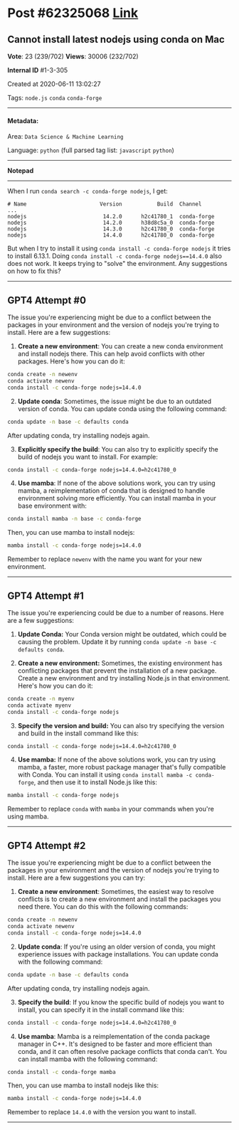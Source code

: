 
# Post \#62325068 [Link](https://stackoverflow.com/questions/62325068/)

## Cannot install latest nodejs using conda on Mac

**Vote**: 23 (239/702) **Views**: 30006 (232/702) 

**Internal ID** \#1-3-305

Created at 2020-06-11 13:02:27

Tags: `node.js` `conda` `conda-forge`

----------

#### Metadata:

Area: `Data Science & Machine Learning`

Language: `python` (full parsed tag list: `javascript` `python`)

----------

**Notepad**


----------

When I run `conda search -c conda-forge nodejs`, I get:

```
# Name                       Version           Build  Channel
...
nodejs                        14.2.0      h2c41780_1  conda-forge
nodejs                        14.2.0      h38d8c5a_0  conda-forge
nodejs                        14.3.0      h2c41780_0  conda-forge
nodejs                        14.4.0      h2c41780_0  conda-forge
```


But when I try to install it using `conda install -c conda-forge nodejs` it tries to install 6.13.1. Doing `conda install -c conda-forge nodejs==14.4.0` also does not work. It keeps trying to "solve" the environment. Any suggestions on how to fix this?


----------
        
## GPT4 Attempt \#0

The issue you're experiencing might be due to a conflict between the packages in your environment and the version of nodejs you're trying to install. Here are a few suggestions:

1. **Create a new environment**: You can create a new conda environment and install nodejs there. This can help avoid conflicts with other packages. Here's how you can do it:

```bash
conda create -n newenv
conda activate newenv
conda install -c conda-forge nodejs=14.4.0
```

2. **Update conda**: Sometimes, the issue might be due to an outdated version of conda. You can update conda using the following command:

```bash
conda update -n base -c defaults conda
```

After updating conda, try installing nodejs again.

3. **Explicitly specify the build**: You can also try to explicitly specify the build of nodejs you want to install. For example:

```bash
conda install -c conda-forge nodejs=14.4.0=h2c41780_0
```

4. **Use mamba**: If none of the above solutions work, you can try using mamba, a reimplementation of conda that is designed to handle environment solving more efficiently. You can install mamba in your base environment with:

```bash
conda install mamba -n base -c conda-forge
```

Then, you can use mamba to install nodejs:

```bash
mamba install -c conda-forge nodejs=14.4.0
```

Remember to replace `newenv` with the name you want for your new environment.

--------

## GPT4 Attempt \#1

The issue you're experiencing could be due to a number of reasons. Here are a few suggestions:

1. **Update Conda:** Your Conda version might be outdated, which could be causing the problem. Update it by running `conda update -n base -c defaults conda`.

2. **Create a new environment:** Sometimes, the existing environment has conflicting packages that prevent the installation of a new package. Create a new environment and try installing Node.js in that environment. Here's how you can do it:

```bash
conda create -n myenv
conda activate myenv
conda install -c conda-forge nodejs
```

3. **Specify the version and build:** You can also try specifying the version and build in the install command like this:

```bash
conda install -c conda-forge nodejs=14.4.0=h2c41780_0
```

4. **Use mamba:** If none of the above solutions work, you can try using mamba, a faster, more robust package manager that's fully compatible with Conda. You can install it using `conda install mamba -c conda-forge`, and then use it to install Node.js like this:

```bash
mamba install -c conda-forge nodejs
```

Remember to replace `conda` with `mamba` in your commands when you're using mamba.

--------

## GPT4 Attempt \#2

The issue you're experiencing might be due to a conflict between the packages in your environment and the version of nodejs you're trying to install. Here are a few suggestions you can try:

1. **Create a new environment**: Sometimes, the easiest way to resolve conflicts is to create a new environment and install the packages you need there. You can do this with the following commands:

```bash
conda create -n newenv
conda activate newenv
conda install -c conda-forge nodejs=14.4.0
```

2. **Update conda**: If you're using an older version of conda, you might experience issues with package installations. You can update conda with the following command:

```bash
conda update -n base -c defaults conda
```

After updating conda, try installing nodejs again.

3. **Specify the build**: If you know the specific build of nodejs you want to install, you can specify it in the install command like this:

```bash
conda install -c conda-forge nodejs=14.4.0=h2c41780_0
```

4. **Use mamba**: Mamba is a reimplementation of the conda package manager in C++. It's designed to be faster and more efficient than conda, and it can often resolve package conflicts that conda can't. You can install mamba with the following command:

```bash
conda install -c conda-forge mamba
```

Then, you can use mamba to install nodejs like this:

```bash
mamba install -c conda-forge nodejs=14.4.0
```

Remember to replace `14.4.0` with the version you want to install.

--------
